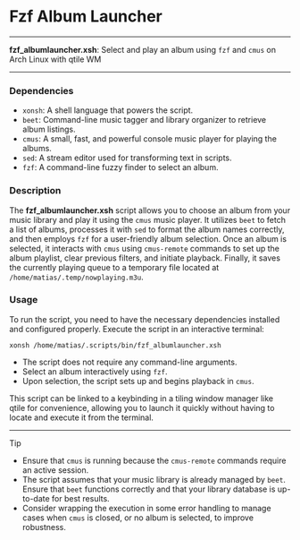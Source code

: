 # Fzf Album Launcher

---

**fzf_albumlauncher.xsh**: Select and play an album using `fzf` and `cmus` on Arch Linux with qtile WM

---

### Dependencies

- `xonsh`: A shell language that powers the script.
- `beet`: Command-line music tagger and library organizer to retrieve album listings.
- `cmus`: A small, fast, and powerful console music player for playing the albums.
- `sed`: A stream editor used for transforming text in scripts.
- `fzf`: A command-line fuzzy finder to select an album.

### Description

The **fzf_albumlauncher.xsh** script allows you to choose an album from your music library and play it using the `cmus` music player. It utilizes `beet` to fetch a list of albums, processes it with `sed` to format the album names correctly, and then employs `fzf` for a user-friendly album selection. Once an album is selected, it interacts with `cmus` using `cmus-remote` commands to set up the album playlist, clear previous filters, and initiate playback. Finally, it saves the currently playing queue to a temporary file located at `/home/matias/.temp/nowplaying.m3u`.

### Usage

To run the script, you need to have the necessary dependencies installed and configured properly. Execute the script in an interactive terminal:

```shell
xonsh /home/matias/.scripts/bin/fzf_albumlauncher.xsh
```

- The script does not require any command-line arguments.
- Select an album interactively using `fzf`.
- Upon selection, the script sets up and begins playback in `cmus`.

This script can be linked to a keybinding in a tiling window manager like qtile for convenience, allowing you to launch it quickly without having to locate and execute it from the terminal.

---

> [!TIP]
> - Ensure that `cmus` is running because the `cmus-remote` commands require an active session.
> - The script assumes that your music library is already managed by `beet`. Ensure that `beet` functions correctly and that your library database is up-to-date for best results.
> - Consider wrapping the execution in some error handling to manage cases when `cmus` is closed, or no album is selected, to improve robustness.